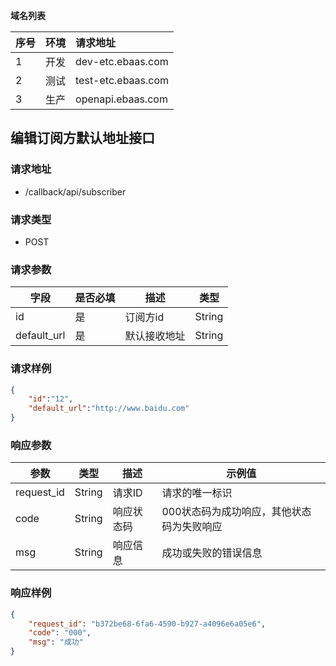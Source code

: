 **域名列表**

| 序号 | 环境 | 请求地址           |
| :--- | :--- | :----------------- |
| 1    | 开发 | dev-etc.ebaas.com  |
| 2    | 测试 | test-etc.ebaas.com |
| 3    | 生产 | openapi.ebaas.com  |

## 编辑订阅方默认地址接口

### 请求地址

* /callback/api/subscriber

### 请求类型

* POST

### 请求参数

| 字段        | 是否必填 | 描述         | 类型   |
| ----------- | -------- | ------------ | ------ |
| id          | 是       | 订阅方id     | String |
| default_url | 是       | 默认接收地址 | String |

### 请求样例

```json
{
    "id":"12",
    "default_url":"http://www.baidu.com"
}
```

### 响应参数

| 参数       | 类型   | 描述       | 示例值                                    |
| ---------- | ------ | ---------- | ----------------------------------------- |
| request_id | String | 请求ID     | 请求的唯一标识                            |
| code       | String | 响应状态码 | 000状态码为成功响应，其他状态码为失败响应 |
| msg        | String | 响应信息   | 成功或失败的错误信息                      |

### 响应样例

```json
{
    "request_id": "b372be68-6fa6-4590-b927-a4096e6a05e6",
    "code": "000",
    "msg": "成功"
}
```

## 